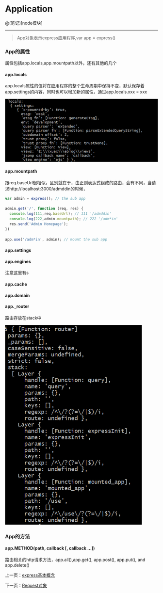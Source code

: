 # Application

@(笔记)[node模块]

-------------------
> App对象表示express应用程序,var app = express()


### App的属性

属性包括app.locals,app.mountpath以外，还有其他的几个

#### app.locals

app.locals属性的值将在应用程序的整个生命周期中保持不变，默认保存着app.settings的内容，同时也可以增加新的属性，通过app.locals.xxx = xxx

![express](https://github.com/lhywell/book/blob/master/express4.X/express001.png)


#### app.mountpath
跟req.baseUrl很相似，区别就在于，由正则表达式组成的路由，会有不同，当请求http://localhost:3000/admddin的时候，

```js
var admin = express(); // the sub app

admin.get('/', function (req, res) {
  console.log(111,req.baseUrl); // 111 '/admddin'
  console.log(222,admin.mountpath); // 222 '/adm*in'
  res.send('Admin Homepage');
})

app.use('/adm*in', admin); // mount the sub app
```

#### app.settings

#### app.engines
注意这里有s

#### app.cache
#### app.domain
#### app._router

路由存放在stack中

![express](https://github.com/lhywell/book/blob/master/express4.X/express002.png)

### App的方法

#### app.METHOD(path, callback [, callback ...])
路由相关的http请求方法，app.all(),app.get(), app.post(), app.put(), and app.delete()




上一页：[express基本概念](https://github.com/lhywell/book/blob/master/express/README.md)

下一页：[Request对象](https://github.com/lhywell/book/blob/master/express/1.2README.md)